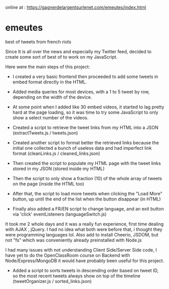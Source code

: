 online at : https://gagnerdelargentsurlenet.com/emeutes/index.html  

# emeutes
best of tweets from french riots

Since It is all over the news and especially my Twitter feed, decided to create some sort of best of to work on my JavaScript.

Here were the main steps of this project:

- I created a very basic frontend then proceeded to add some tweets in embed format directly in the HTML. 

- Added media queries for most devices, with a 1 to 5 tweet by row, depending on the width of the device.

- At some point when I added like 30 embed videos, it started to lag pretty hard at the page loading, so it was time to try some JavaScript to only show a select number of the videos.

- Created a script to retrieve the tweet links from my HTML into a JSON (extractTweets.js / tweets.json)

- Created another script to format better the retrieved links because the initial one collected a bunch of useless data and had imperfect link format (cleanLinks.js / cleaned_links.json)

- Then created the script to populate my HTML page with the tweet links stored in my JSON (stored inside my HTML)

- Then the script to only show a fraction (10) of the whole array of tweets on the page (inside the HTML too)

- After that, the script to load more tweets when clicking the "Load More" button, up until the end of the list when the button disappear (in HTML)

- Finally also added a FR/EN script to change language, and an exit button via 'click' eventListeners (languageSwitch.js)


It took me 2 whole days and it was a really fun experience, first time dealing with AJAX , jQuery. I had no idea what both were before that, i thought they were programming languages lol. Also add to install Cheerio, JSDOM, but not "fs" which was conveniently already preinstalled with Node.js 


I had many issues with not understanding Client Side/Server Side code, I have yet to do the OpenClassRoom course on Backend with Node/Express/MongoDB it would have probably been useful for this project. 

- Added a script to sorts tweets in descending order based on tweet ID, so the most recent tweets always show on top of the timeline (tweetOrganizer.js / sorted_links.json)
